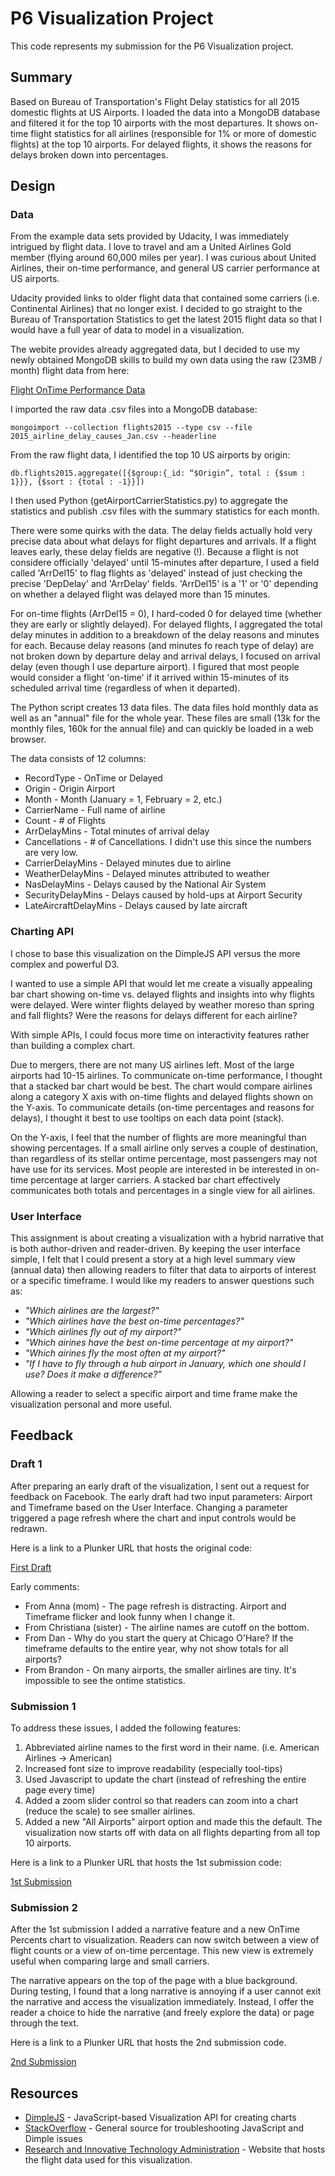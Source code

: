 # P6 Visualization Project

This code represents my submission for the P6 Visualization project.


## Summary

Based on Bureau of Transportation's Flight Delay statistics for all 2015 domestic flights at US Airports.
I loaded the data into a MongoDB database and filtered it for the top 10 airports with the most departures.
It shows on-time flight statistics for all airlines (responsible for 1% or more of domestic flights) at the top 10 airports.
For delayed flights, it shows the reasons for delays broken down into percentages.

## Design

### Data

From the example data sets provided by Udacity, I was immediately intrigued by flight data. I love to travel and am a United Airlines Gold member (flying around 60,000 miles per year). I was curious about United Airlines, their on-time performance, and general US carrier performance at US airports.

Udacity provided links to older flight data that contained some carriers (i.e. Continental Airlines) that no longer exist. I decided to go straight to the Bureau of Transportation Statistics to get the latest 2015 flight data so that I would have a full year of data to model in a visualization.

The webite provides already aggregated data, but I decided to use my newly obtained MongoDB skills to build my own data using the raw (23MB / month) flight data from here:

[Flight OnTime Performance Data](http://www.transtats.bts.gov/DL_SelectFields.asp?Table_ID=236&DB_Short_Name=On-Time)

I imported the raw data .csv files into a MongoDB database:

`mongoimport --collection flights2015 --type csv --file 2015_airline_delay_causes_Jan.csv --headerline`

From the raw flight data, I identified the top 10 US airports by origin:

`db.flights2015.aggregate([{$group:{_id: “$Origin”, total : {$sum : 1}}}, {$sort : {total : -1}}])`

I then used Python (getAirportCarrierStatistics.py) to aggregate the statistics and publish .csv files with the summary statistics for each month. 

There were some quirks with the data. The delay fields actually hold very precise data about what delays for flight departures and arrivals. If a flight leaves early, these delay fields are negative (!). Because a flight is not considere officially 'delayed' until 15-minutes after departure, I used a field called 'ArrDel15' to flag flights as 'delayed' instead of just checking the precise 'DepDelay' and 'ArrDelay' fields. 'ArrDel15' is a '1' or '0' depending on whether a delayed flight was delayed more than 15 minutes.

For on-time flights (ArrDel15 = 0), I hard-coded 0 for delayed time (whether they are early or slightly delayed). For delayed flights, I aggregated the total delay minutes in addition to a breakdown of the delay reasons and minutes for each. Because delay reasons (and minutes fo reach type of delay) are not broken down by departure delay and arrival delays, I focused on arrival delay (even though I use departure airport). I figured that most people would consider a flight 'on-time' if it arrived within 15-minutes of its scheduled arrival time (regardless of when it departed).

The Python script creates 13 data files. The data files hold monthly data as well as an "annual" file for the whole year. These files are small (13k for the monthly files, 160k for the annual file) and can quickly be loaded in a web browser.

The data consists of 12 columns:

* RecordType - OnTime or Delayed
* Origin - Origin Airport
* Month - Month (January = 1, February = 2, etc.)
* CarrierName - Full name of airline
* Count - # of Flights
* ArrDelayMins - Total minutes of arrival delay
* Cancellations - # of Cancellations. I didn't use this since the numbers are very low.
* CarrierDelayMins - Delayed minutes due to airline
* WeatherDelayMins - Delayed minutes attributed to weather
* NasDelayMins - Delays caused by the National Air System
* SecurityDelayMins - Delays caused by hold-ups at Airport Security
* LateAircraftDelayMins - Delays caused by late aircraft


### Charting API

I chose to base this visualization on the DimpleJS API versus the more complex and powerful D3. 

I wanted to use a simple API that would let me create a visually appealing bar chart showing on-time vs. delayed flights and insights into why flights were delayed. Were winter flights delayed by weather moreso than spring and fall flights? Were the reasons for delays different for each airline? 

With simple APIs, I could focus more time on interactivity features rather than building a complex chart.

Due to mergers, there are not many US airlines left. Most of the large airports had 10-15 airlines. To communicate on-time performance, I thought that a stacked bar chart would be best. The chart would compare airlines along a category X axis with on-time flights and delayed flights shown on the Y-axis. To communicate details (on-time percentages and reasons for delays), I thought it best to use tooltips on each data point (stack).

On the Y-axis, I feel that the number of flights are more meaningful than showing percentages. If a small airline only serves a couple of destination, than regardless of its stellar ontime percentage, most passengers may not have use for its services. Most people are interested in be interested in on-time percentage at larger carriers. A stacked bar chart effectively communicates both totals and percentages in a single view for all airlines.

### User Interface

This assignment is about creating a visualization with a hybrid narrative that is both author-driven and reader-driven. By keeping the user interface simple, I felt that I could present a story at a high level summary view (annual data) then allowing readers to filter that data to airports of interest or a specific timeframe. I would like my readers to answer questions such as:

* *"Which airlines are the largest?"*
* *"Which airlines have the best on-time percentages?"*
* *"Which airlines fly out of my airport?"*
* *"Which airines have the best on-time percentage at my airport?"*
* *"Which airines fly the most often at my airport?"*
* *"If I have to fly through a hub airport in January, which one should I use? Does it make a difference?"*

Allowing a reader to select a specific airport and time frame make the visualization personal and more useful.

## Feedback

### Draft 1

After preparing an early draft of the visualization, I sent out a request for feedback on Facebook. The early draft had two input parameters: Airport and Timeframe based on the User Interface. Changing a parameter triggered a page refresh where the chart and input controls would be redrawn.

Here is a link to a Plunker URL that hosts the original code:

[First Draft](https://plnkr.co/edit/jgJ0xviNmN3QDkMoz2l8?p=preview)

Early comments:

* From Anna (mom) - The page refresh is distracting. Airport and Timeframe flicker and look funny when I change it.
* From Christiana (sister) - The airline names are cutoff on the bottom.
* From Dan - Why do you start the query at Chicago O'Hare? If the timeframe defaults to the entire year, why not show totals for all airports?
* From Brandon - On many airports, the smaller airlines are tiny. It's impossible to see the ontime statistics.

### Submission 1

To address these issues, I added the following features:

1. Abbreviated airline names to the first word in their name. (i.e. American Airlines -> American)
2. Increased font size to improve readability (especially tool-tips)
3. Used Javascript to update the chart (instead of refreshing the entire page every time)
4. Added a zoom slider control so that readers can zoom into a chart (reduce the scale) to see smaller airlines.
5. Added a new "All Airports" airport option and made this the default. The visualization now starts off with data on all flights departing from all top 10 airports.

Here is a link to a Plunker URL that hosts the 1st submission code:

[1st Submission](https://plnkr.co/edit/guZWcsDBUdvZvm8dAfWE?p=preview)

### Submission 2

After the 1st submission I added a narrative feature and a new OnTime Percents chart to visualization. Readers can now switch between a view of flight counts or a view of on-time percentage. This new view is extremely useful when comparing large and small carriers.

The narrative appears on the top of the page with a blue background. During testing, I found that a long narrative is annoying if a user cannot exit the narrative and access the visualization immediately. Instead, I offer the reader a choice to hide the narrative (and freely explore the data) or page through the text. 

Here is a link to a Plunker URL that hosts the 2nd submission code.

[2nd Submission](https://plnkr.co/edit/HKbjNBnWf4FOxBQQy8Ap?p=preview)

## Resources

* [DimpleJS](http://dimplejs.org) - JavaScript-based Visualization API for creating charts
* [StackOverflow](http://www.stackoverflow.com/) - General source for troubleshooting JavaScript and Dimple issues
* [Research and Innovative Technology Administration](http://www.rita.dot.gov) - Website that hosts the flight data used for this visualization.

